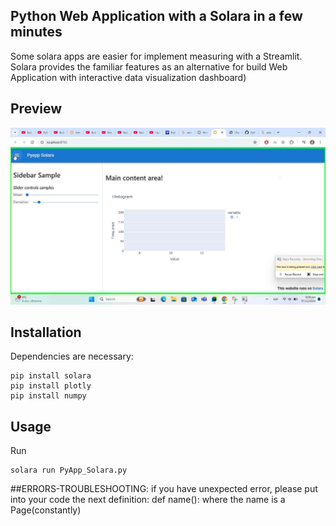 ## Python Web Application with a Solara in a few minutes
Some solara apps are easier for implement measuring with a Streamlit.
Solara provides the familiar features as an alternative for build Web Application with interactive data visualization dashboard)

## Preview
![IsAPreview|635x380](data/untitled1.png)

## Installation
Dependencies are necessary: 
```console
pip install solara 
pip install plotly 
pip install numpy
```
## Usage
Run
```console
solara run PyApp_Solara.py 
```

##ERRORS-TROUBLESHOOTING: 
  if you have unexpected error, please put into your code the next definition:
    def name():
  where the name is a Page(constantly)
